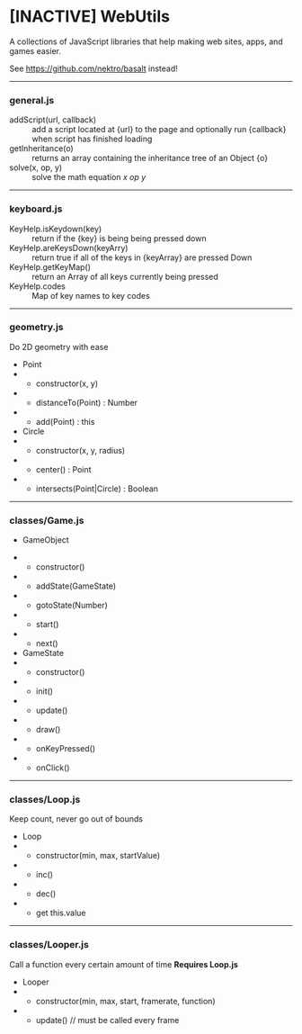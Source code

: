# [INACTIVE] WebUtils
A collections of JavaScript libraries that help making web sites, apps, and games easier.

See https://github.com/nektro/basalt instead!

----
### general.js
<dl>
    <dt>addScript(url, callback)</dt>
    <dd>add a script located at {url} to the page and optionally run {callback} when script has finished loading</dd>
    <dt>getInheritance(o)</dt>
    <dd>returns an array containing the inheritance tree of an Object {o}</dd>
    <dt>solve(x, op, y)</dt>
    <dd>solve the math equation <em>x op y</em></dd>
</dl>

----
### keyboard.js
<dl>
    <dt>KeyHelp.isKeydown(key)</dt>
    <dd>return if the {key} is being being pressed down</dd>
    <dt>KeyHelp.areKeysDown(keyArry)</dt>
    <dd>return true if all of the keys in {keyArray} are pressed Down</dd>
    <dt>KeyHelp.getKeyMap()</dt>
    <dd>return an Array of all keys currently being pressed</dd>
    <dt>KeyHelp.codes</dt>
    <dd>Map of key names to key codes</dd>
</dl>

----
### geometry.js
Do 2D geometry with ease
* Point
* * constructor(x, y)
* * distanceTo(Point) : Number
* * add(Point) : this
* Circle
* * constructor(x, y, radius)
* * center() : Point
* * intersects(Point|Circle) : Boolean

----
### classes/Game.js
* GameObject
- - constructor()
- - addState(GameState)
- - gotoState(Number)
- - start()
- - next()
- GameState
- - constructor()
- - init()
- - update()
- - draw()
- - onKeyPressed()
- - onClick()

----
### classes/Loop.js
Keep count, never go out of bounds
- Loop
- - constructor(min, max, startValue)
- - inc()
- - dec()
- - get this.value

----
### classes/Looper.js
Call a function every certain amount of time __Requires Loop.js__
- Looper
- - constructor(min, max, start, framerate, function)
- - update() // must be called every frame
